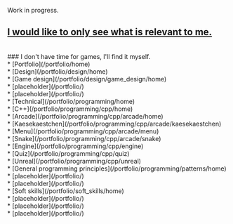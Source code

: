 <!--# [C++](/portfolio/cpp/home)-->
<!--# [General Programmer](/portfolio/programming/home)-->
<!--# [Game Designer](/portfolio/game_design/home)-->
<!--# [Personal](/portfolio/personal/home)-->
Work in progress.

## [I would like to only see what is relevant to me.](/portfolio/guide/who_are_you)<br/>
<br/>
### I don't have time for games, I'll find it myself.<br/>
*  [Portfolio](/portfolio/home)<br/>
*  [Design](/portfolio/design/home)<br/>
	*  [Game design](/portfolio/design/game_design/home)<br/>
	*  [placeholder](/portfolio/)<br/>
	*  [placeholder](/portfolio/)<br/>
*  [Technical](/portfolio/programming/home)<br/>
	*  [C++](/portfolio/programming/cpp/home)<br/>
		*  [Arcade](/portfolio/programming/cpp/arcade/home)<br/>
			*  [Kaesekaestchen](/portfolio/programming/cpp/arcade/kaesekaestchen)<br/>
			*  [Menu](/portfolio/programming/cpp/arcade/menu)<br/>
			*  [Snake](/portfolio/programming/cpp/arcade/snake)<br/>
		*  [Engine](/portfolio/programming/cpp/engine)<br/>
		*  [Quiz](/portfolio/programming/cpp/quiz)<br/>
		*  [Unreal](/portfolio/programming/cpp/unreal)<br/>
	*  [General programming principles](/portfolio/programming/patterns/home)<br/>
		*  [placeholder](/portfolio/)<br/>
		*  [placeholder](/portfolio/)<br/>
*  [Soft skills](/portfolio/soft_skills/home)<br/>
	*  [placeholder](/portfolio/)<br/>
	*  [placeholder](/portfolio/)<br/>
	*  [placeholder](/portfolio/)<br/>


<!--software dev-->
<!-- c++-->
<!-- general patterns-->
<!---->
<!--how to show you know it? make a tutorial!-->
<!---->
<!--revolutionize learning-->